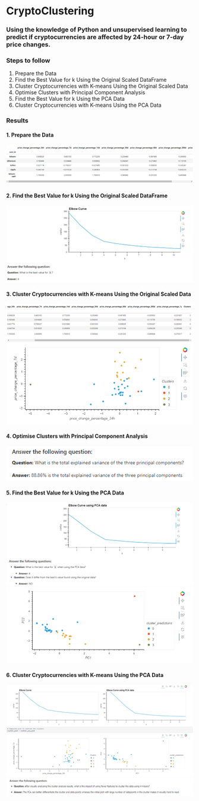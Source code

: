 # CryptoClustering

### Using the knowledge of Python and unsupervised learning to predict if cryptocurrencies are affected by 24-hour or 7-day price changes.

### Steps to follow 
  1. Prepare the Data
  2. Find the Best Value for k Using the Original Scaled DataFrame
  3. Cluster Cryptocurrencies with K-means Using the Original Scaled Data
  4. Optimise Clusters with Principal Component Analysis
  5. Find the Best Value for k Using the PCA Data
  6. Cluster Cryptocurrencies with K-means Using the PCA Data

### Results
#### 1. Prepare the Data
![](https://github.com/athirareji321/CryptoClustering/blob/main/README_Images/1.png)
#### 2. Find the Best Value for k Using the Original Scaled DataFrame
![](https://github.com/athirareji321/CryptoClustering/blob/main/README_Images/2.png)
#### 3. Cluster Cryptocurrencies with K-means Using the Original Scaled Data
![](https://github.com/athirareji321/CryptoClustering/blob/main/README_Images/3.png)
![](https://github.com/athirareji321/CryptoClustering/blob/main/README_Images/4.png)
#### 4. Optimise Clusters with Principal Component Analysis
![](https://github.com/athirareji321/CryptoClustering/blob/main/README_Images/5.png)
#### 5. Find the Best Value for k Using the PCA Data
![](https://github.com/athirareji321/CryptoClustering/blob/main/README_Images/6.png)
![](https://github.com/athirareji321/CryptoClustering/blob/main/README_Images/7.png)
#### 6. Cluster Cryptocurrencies with K-means Using the PCA Data
![](https://github.com/athirareji321/CryptoClustering/blob/main/README_Images/8.png)
![](https://github.com/athirareji321/CryptoClustering/blob/main/README_Images/9.png)

